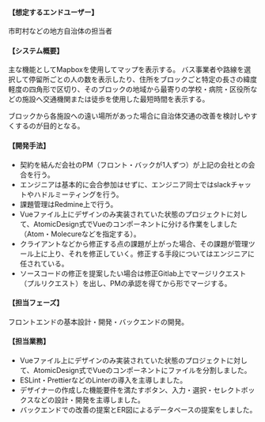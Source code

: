 #### 【想定するエンドユーザー】

市町村などの地方自治体の担当者

#### 【システム概要】

主な機能としてMapboxを使用してマップを表示する。
バス事業者や路線を選択して停留所ごとの人の数を表示したり、住所をブロックごと特定の長さの緯度軽度の四角形で区切り、そのブロックの地域から最寄りの学校・病院・区役所などの施設へ交通機関または徒歩を使用した最短時間を表示する。

ブロックから各施設への遠い場所があった場合に自治体交通の改善を検討しやすくするのが目的となる。

#### 【開発手法】

- 契約を結んだ会社のPM（フロント・バックが1人ずつ）が上記の会社との会合を行う。
- エンジニアは基本的に会合参加はせずに、エンジニア同士ではslackチャットやハドルミーティングを行う。
- 課題管理はRedmine上で行う。
- Vueファイル上にデザインのみ実装されていた状態のプロジェクトに対して、AtomicDesign式でVueのコンポーネントに分ける作業をしました（Atom・Molecureなどを指定する）。
- クライアントなどから修正する点の課題が上がった場合、その課題が管理ツール上に上り、それを修正していく。修正する手段についてはエンジニアに任されている。
- ソースコードの修正を提案したい場合は修正Gitlab上でマージリクエスト（プルリクエスト）を出し、PMの承認を得てから形でマージする。

#### 【担当フェーズ】

フロントエンドの基本設計・開発・バックエンドの開発。

#### 【担当業務】

- Vueファイル上にデザインのみ実装されていた状態のプロジェクトに対して、AtomicDesign式でVueのコンポーネントにファイルを分割しました。
- ESLint・PrettierなどのLinterの導入を主導しました。
- デザイナーの作成した機能要件を満たすボタン、入力・選択・セレクトボックスなどの設計・開発を主導しました。
- バックエンドでの改善の提案とER図によるデータベースの提案をしました。
